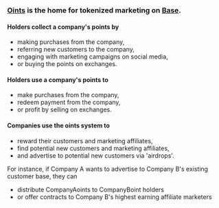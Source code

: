 ### [**Oints**](http://oints.xyz/) is the home for tokenized marketing on [Base](https://www.base.org/).

#### Holders collect a company's points by
- making purchases from the company,
- referring new customers to the company,
- engaging with marketing campaigns on social media,
- or buying the points on exchanges.

#### Holders use a company's points to
- make purchases from the company,
- redeem payment from the company,
- or profit by selling on exchanges.

#### Companies use the oints system to
- reward their customers and marketing affiliates,
- find potential new customers and marketing affiliates,
- and advertise to potential new customers via 'airdrops'.

For instance, if Company A wants to advertise to Company B's existing customer base, they can
- distribute CompanyAoints to CompanyBoint holders
- or offer contracts to Company B's highest earning affiliate marketers 

